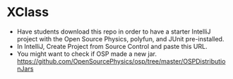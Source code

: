 # XClass

- Have students download this repo in order to have a starter IntelliJ project with the Open Source Physics, polyfun, and JUnit pre-installed.
- In IntelliJ, Create Project from Source Control and paste this URL.
- You might want to check if OSP made a new jar. https://github.com/OpenSourcePhysics/osp/tree/master/OSPDistributionJars
